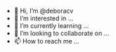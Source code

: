 - 👋 Hi, I’m @deboracv
- 👀 I’m interested in ...
- 🌱 I’m currently learning ...
- 💞️ I’m looking to collaborate on ...
- 📫 How to reach me ...

<!---
deboracv/deboracv is a ✨ special ✨ repository because its `README.md` (this file) appears on your GitHub profile.
You can click the Preview link to take a look at your changes.
--->
